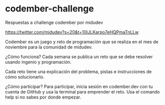 # codember-challenge
Respuestas a challenge codember por midudev

https://twitter.com/midudev?s=20&t=10lJLKarpo7eHQPmaTnLLw

Codember es un juego y reto de programación que se realiza en el mes de noviembre para la comunidad de midudev.

¿Cómo funciona?
Cada semana se publica un reto que se debe resolver usando ingenio y programación.

Cada reto tiene una explicación del problema, pistas e instrucciones de cómo solucionarlo.

¿Cómo participar?
Para participar, inicia sesión en codember.dev con tu cuenta de GitHub y usa la terminal para emprender el reto. Usa el comando help si no sabes por donde empezar.
